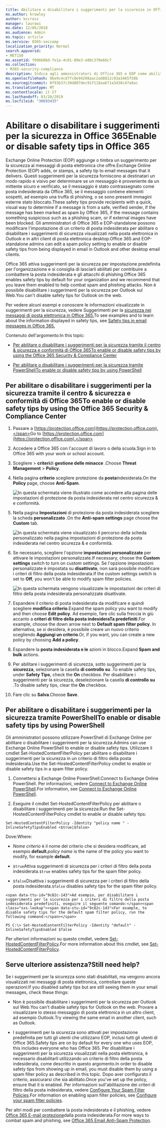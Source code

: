 ```yaml
---
title: Abilitare o disabilitare i suggerimenti per la sicurezza in Office 365
ms.author: krowley
author: kccross
manager: laurawi
ms.date: 12/05/2018
ms.audience: Admin
ms.topic: article
ms.service: O365-seccomp
localization_priority: Normal
search.appverid:
- MET150
ms.assetid: f09668bd-fe1a-4c01-89e3-e88c370e66c7
ms.collection:
- M365-security-compliance
description: Indica agli amministratori di Office 365 e EOP come abilitare e disabilitare i suggerimenti per la sicurezza nei messaggi di posta elettronica.
ms.openlocfilehash: 9be9c4cd7fc8e94208aac2ad8812c93a3465f58b
ms.sourcegitcommit: 0f93b37c39d807dec91f118aa671a3430c47a9ac
ms.translationtype: MT
ms.contentlocale: it-IT
ms.lasthandoff: 03/20/2019
ms.locfileid: "30693435"
---
```

# <a name="enable-or-disable-safety-tips-in-office-365"></a><span data-ttu-id="9c82c-103">Abilitare o disabilitare i suggerimenti per la sicurezza in Office 365</span><span class="sxs-lookup"><span data-stu-id="9c82c-103">Enable or disable safety tips in Office 365</span></span>

<span data-ttu-id="9c82c-104">Exchange Online Protection (EOP) aggiunge o timbra un suggerimento per la sicurezza ai messaggi di posta elettronica che offre.</span><span class="sxs-lookup"><span data-stu-id="9c82c-104">Exchange Online Protection (EOP) adds, or stamps, a safety tip to email messages that it delivers.</span></span> <span data-ttu-id="9c82c-105">Questi suggerimenti per la sicurezza forniscono ai destinatari un modo rapido e visivo per determinare se un messaggio è proveniente da un mittente sicuro e verificato, se il messaggio è stato contrassegnato come posta indesiderata da Office 365, se il messaggio contiene elementi sospetti, ad esempio una truffa di phishing, o se sono presenti immagini esterne stato bloccato.</span><span class="sxs-lookup"><span data-stu-id="9c82c-105">These safety tips provide recipients with a quick, visual way to determine if a message is from a safe, verified sender, if the message has been marked as spam by Office 365, if the message contains something suspicious such as a phishing scam, or if external images have been blocked.</span></span> <span data-ttu-id="9c82c-106">Gli amministratori di Office 365 e EOP-standalone possono modificare l'impostazione di un criterio di posta indesiderata per abilitare o disabilitare i suggerimenti di sicurezza visualizzati nella posta elettronica in Outlook e in altri client di posta elettronica desktop.</span><span class="sxs-lookup"><span data-stu-id="9c82c-106">Office 365 and EOP-standalone admins can edit a spam policy setting to enable or disable safety tips from being displayed in email in Outlook and other desktop email clients.</span></span> 
  
<span data-ttu-id="9c82c-107">Office 365 attiva suggerimenti per la sicurezza per impostazione predefinita per l'organizzazione e si consiglia di lasciarli abilitati per contribuire a combattere la posta indesiderata e gli attacchi di phishing.</span><span class="sxs-lookup"><span data-stu-id="9c82c-107">Office 365 enables safety tips by default for your organization and we recommend that you leave them enabled to help combat spam and phishing attacks.</span></span> <span data-ttu-id="9c82c-108">Non è possibile disabilitare i suggerimenti per la sicurezza per Outlook sul Web.</span><span class="sxs-lookup"><span data-stu-id="9c82c-108">You can't disable safety tips for Outlook on the web.</span></span>
  
<span data-ttu-id="9c82c-109">Per vedere alcuni esempi e conoscere le informazioni visualizzate in suggerimenti per la sicurezza, vedere Suggerimenti per la [sicurezza nei messaggi di posta elettronica in Office 365.](safety-tips-in-office-365.md)</span><span class="sxs-lookup"><span data-stu-id="9c82c-109">To see examples and to learn about the information displayed in safety tips, see [Safety tips in email messages in Office 365.](safety-tips-in-office-365.md)</span></span>
  
<span data-ttu-id="9c82c-110">Contenuto dell'argomento:</span><span class="sxs-lookup"><span data-stu-id="9c82c-110">In this topic:</span></span>
  
- [<span data-ttu-id="9c82c-111">Per abilitare o disabilitare i suggerimenti per la sicurezza tramite il centro &amp; sicurezza e conformità di Office 365</span><span class="sxs-lookup"><span data-stu-id="9c82c-111">To enable or disable safety tips by using the Office 365 Security &amp; Compliance Center</span></span>](enable-or-disable-safety-tips.md#SandCCsafetytip)
    
- [<span data-ttu-id="9c82c-112">Per abilitare o disabilitare i suggerimenti per la sicurezza tramite PowerShell</span><span class="sxs-lookup"><span data-stu-id="9c82c-112">To enable or disable safety tips by using PowerShell</span></span>](enable-or-disable-safety-tips.md#pshellsafetytip)
    
## <a name="to-enable-or-disable-safety-tips-by-using-the-office-365-security-amp-compliance-center"></a><span data-ttu-id="9c82c-113">Per abilitare o disabilitare i suggerimenti per la sicurezza tramite il centro &amp; sicurezza e conformità di Office 365</span><span class="sxs-lookup"><span data-stu-id="9c82c-113">To enable or disable safety tips by using the Office 365 Security &amp; Compliance Center</span></span>
<span data-ttu-id="9c82c-114"><a name="SandCCsafetytip"> </a></span><span class="sxs-lookup"><span data-stu-id="9c82c-114"></span></span>

1. <span data-ttu-id="9c82c-115">Passare a [https://protection.office.com](https://protection.office.com).</span><span class="sxs-lookup"><span data-stu-id="9c82c-115">Go to [https://protection.office.com](https://protection.office.com).</span></span>
    
2. <span data-ttu-id="9c82c-116">Accedere a Office 365 con l'account di lavoro o della scuola.</span><span class="sxs-lookup"><span data-stu-id="9c82c-116">Sign in to Office 365 with your work or school account.</span></span>
    
3. <span data-ttu-id="9c82c-117">Scegliere \> **criteri**di **gestione delle minacce** .</span><span class="sxs-lookup"><span data-stu-id="9c82c-117">Choose **Threat Management** \> **Policy**.</span></span> 
    
4. <span data-ttu-id="9c82c-118">Nella pagina **criterio** scegliere protezione da **posta**indesiderata.</span><span class="sxs-lookup"><span data-stu-id="9c82c-118">On the **Policy** page, choose **Anti-Spam**.</span></span>
    
    ![In questa schermata viene illustrato come accedere alla pagina delle impostazioni di protezione da posta indesiderata nel centro sicurezza &amp; e conformità.](media/b8eb2ee3-2eb1-4ea2-b138-f6d7fb2e23de.png)
  
5. <span data-ttu-id="9c82c-120">Nella pagina **Impostazioni** di protezione da posta indesiderata scegliere la scheda **personalizzato** .</span><span class="sxs-lookup"><span data-stu-id="9c82c-120">On the **Anti-spam settings** page choose the **Custom** tab.</span></span> 
    
    ![In questa schermata viene visualizzato il percorso della scheda personalizzato nella pagina impostazioni di protezione da posta indesiderata nel centro sicurezza &amp; e conformità.](media/1d688d23-e6f3-4de5-84a7-e8ce31786193.png)
  
6. <span data-ttu-id="9c82c-122">Se necessario, scegliere l'opzione **impostazioni personalizzate** per attivare le impostazioni personalizzate.</span><span class="sxs-lookup"><span data-stu-id="9c82c-122">If necessary, choose the **Custom settings** switch to turn on custom settings.</span></span> <span data-ttu-id="9c82c-123">Se l'opzione impostazioni personalizzate è impostata su **disattivato**, non sarà possibile modificare i criteri di filtro della posta indesiderata.</span><span class="sxs-lookup"><span data-stu-id="9c82c-123">If the custom settings switch is set to **Off**, you won't be able to modify spam filter policies.</span></span>
    
    ![In questa schermata vengono visualizzate le impostazioni dei criteri di filtro della posta indesiderata personalizzate disattivate.](media/94f900ad-b556-4a31-a3ac-acfcd72e71b8.png)
  
7. <span data-ttu-id="9c82c-125">Espandere il criterio di posta indesiderata da modificare e quindi scegliere **modifica criterio**.</span><span class="sxs-lookup"><span data-stu-id="9c82c-125">Expand the spam policy you want to modify and then choose **Edit policy**.</span></span> <span data-ttu-id="9c82c-126">Ad esempio, fare clic sulla freccia in giù accanto a **criteri di filtro della posta indesideraTa predefiniti**.</span><span class="sxs-lookup"><span data-stu-id="9c82c-126">For example, choose the down arrow next to **Default spam filter policy**.</span></span> <span data-ttu-id="9c82c-127">In alternativa, se si desidera, è possibile creare un nuovo criterio scegliendo **Aggiungi un criterio**.</span><span class="sxs-lookup"><span data-stu-id="9c82c-127">Or, if you want, you can create a new policy by choosing **Add a policy**.</span></span>
    
8. <span data-ttu-id="9c82c-128">Espandere la **posta indesiderata e le** azioni in blocco.</span><span class="sxs-lookup"><span data-stu-id="9c82c-128">Expand **Spam and bulk** actions.</span></span> 
    
9. <span data-ttu-id="9c82c-129">Per abilitare i suggerimenti di sicurezza, sotto suggerimenti per la **sicurezza**, selezionare la casella **di controllo su** .</span><span class="sxs-lookup"><span data-stu-id="9c82c-129">To enable safety tips, under **Safety Tips**, check the **On** checkbox.</span></span> <span data-ttu-id="9c82c-130">Per disabilitare i suggerimenti per la sicurezza, deselezionare la casella **di controllo su** .</span><span class="sxs-lookup"><span data-stu-id="9c82c-130">To disable safety tips, clear the **On** checkbox.</span></span> 
    
10. <span data-ttu-id="9c82c-131">Fare clic su **Salva**.</span><span class="sxs-lookup"><span data-stu-id="9c82c-131">Choose **Save**.</span></span>
    
## <a name="to-enable-or-disable-safety-tips-by-using-powershell"></a><span data-ttu-id="9c82c-132">Per abilitare o disabilitare i suggerimenti per la sicurezza tramite PowerShell</span><span class="sxs-lookup"><span data-stu-id="9c82c-132">To enable or disable safety tips by using PowerShell</span></span>
<span data-ttu-id="9c82c-133"><a name="pshellsafetytip"> </a></span><span class="sxs-lookup"><span data-stu-id="9c82c-133"></span></span>

<span data-ttu-id="9c82c-134">Gli amministratori possono utilizzare PowerShell di Exchange Online per abilitare o disabilitare i suggerimenti per la sicurezza.</span><span class="sxs-lookup"><span data-stu-id="9c82c-134">Admins can use Exchange Online PowerShell to enable or disable safety tips.</span></span> <span data-ttu-id="9c82c-135">Utilizzare il cmdlet Set-HostedContentFilterPolicy per abilitare o disabilitare i suggerimenti per la sicurezza in un criterio di filtro della posta indesiderata.</span><span class="sxs-lookup"><span data-stu-id="9c82c-135">Use the Set-HostedContentFilterPolicy cmdlet to enable or disable safety tips in a spam filter policy.</span></span>
  
1. <span data-ttu-id="9c82c-136">Connettersi a Exchange Online PowerShell.</span><span class="sxs-lookup"><span data-stu-id="9c82c-136">Connect to Exchange Online PowerShell.</span></span> <span data-ttu-id="9c82c-137">Per informazioni, vedere [Connect to Exchange Online PowerShell](http://go.microsoft.com/fwlink/p/?LinkId=396554).</span><span class="sxs-lookup"><span data-stu-id="9c82c-137">For information, see [Connect to Exchange Online PowerShell](http://go.microsoft.com/fwlink/p/?LinkId=396554).</span></span>
    
2. <span data-ttu-id="9c82c-138">Eseguire il cmdlet Set-HostedContentFilterPolicy per abilitare o disabilitare i suggerimenti per la sicurezza:</span><span class="sxs-lookup"><span data-stu-id="9c82c-138">Run the Set-HostedContentFilterPolicy cmdlet to enable or disable safety tips:</span></span>
    
  ```
  Set-HostedContentFilterPolicy -Identity "policy name " -InlineSafetyTipsEnabled <$true|$false>
  ```

<span data-ttu-id="9c82c-139">Dove:</span><span class="sxs-lookup"><span data-stu-id="9c82c-139">Where:</span></span>
    
  -  <span data-ttu-id="9c82c-140">*Nome criterio* è il nome del criterio che si desidera modificare, ad esempio **default**.</span><span class="sxs-lookup"><span data-stu-id="9c82c-140">*policy name*  is the name of the policy you want to modify, for example **default**.</span></span>
    
  -  <span data-ttu-id="9c82c-141">`$true`Attiva suggerimenti di sicurezza per i criteri di filtro della posta indesiderata.</span><span class="sxs-lookup"><span data-stu-id="9c82c-141">`$true` enables safety tips for the spam filter policy.</span></span> 
    
  -  <span data-ttu-id="9c82c-142">`$false`Disattiva i suggerimenti di sicurezza per i criteri di filtro della posta indesiderata.</span><span class="sxs-lookup"><span data-stu-id="9c82c-142">`$false` disables safety tips for the spam filter policy.</span></span> 
    
    <span data-ttu-id="9c82c-143">Ad esempio, per disabilitare i suggerimenti per la sicurezza per i criteri di filtro della posta indesiderata predefiniti, eseguire il seguente comando:</span><span class="sxs-lookup"><span data-stu-id="9c82c-143">For example, to disable safety tips for the default spam filter policy, run the following command:</span></span>
    
  ```
  PS C:\> Set-HostedContentFilterPolicy -Identity "default" -InlineSafetyTipsEnabled $false
  ```

<span data-ttu-id="9c82c-144">Per ulteriori informazioni su questo cmdlet, vedere [Set-HostedContentFilterPolicy](https://technet.microsoft.com/library/jj200781.aspx).</span><span class="sxs-lookup"><span data-stu-id="9c82c-144">For more information about this cmdlet, see [Set-HostedContentFilterPolicy](https://technet.microsoft.com/library/jj200781.aspx).</span></span>
    
## <a name="still-need-help"></a><span data-ttu-id="9c82c-145">Serve ulteriore assistenza?</span><span class="sxs-lookup"><span data-stu-id="9c82c-145">Still need help?</span></span>
<span data-ttu-id="9c82c-146"><a name="pshellsafetytip"> </a></span><span class="sxs-lookup"><span data-stu-id="9c82c-146"></span></span>

<span data-ttu-id="9c82c-147">Se i suggerimenti per la sicurezza sono stati disabilitati, ma vengono ancora visualizzati nei messaggi di posta elettronica, controllare queste operazioni:</span><span class="sxs-lookup"><span data-stu-id="9c82c-147">If you disabled safety tips but are still seeing them in your email messages, check these things:</span></span>
  
- <span data-ttu-id="9c82c-148">Non è possibile disabilitare i suggerimenti per la sicurezza per Outlook sul Web.</span><span class="sxs-lookup"><span data-stu-id="9c82c-148">You can't disable safety tips for Outlook on the web.</span></span> <span data-ttu-id="9c82c-149">Provare a visualizzare lo stesso messaggio di posta elettronica in un altro client, ad esempio Outlook.</span><span class="sxs-lookup"><span data-stu-id="9c82c-149">Try viewing the same email in another client, such as Outlook.</span></span>
    
- <span data-ttu-id="9c82c-150">I suggerimenti per la sicurezza sono attivati per impostazione predefinita per tutti gli utenti che utilizzano EOP, inclusi tutti gli utenti di Office 365.</span><span class="sxs-lookup"><span data-stu-id="9c82c-150">Safety tips are on by default for every one who uses EOP, this includes everyone who has Office 365.</span></span> <span data-ttu-id="9c82c-151">Per disabilitare i suggerimenti per la sicurezza visualizzati nella posta elettronica, è necessario disabilitarli utilizzando un criterio di filtro della posta indesiderata, come descritto in questo argomento.</span><span class="sxs-lookup"><span data-stu-id="9c82c-151">In order to disable safety tips from showing up in email, you must disable them by using a spam filter policy as described in this topic.</span></span> <span data-ttu-id="9c82c-152">Dopo aver configurato il criterio, assicurarsi che sia abilitato.</span><span class="sxs-lookup"><span data-stu-id="9c82c-152">Once you've set up the policy, ensure that it is enabled.</span></span> <span data-ttu-id="9c82c-153">Per informazioni sull'abilitazione dei criteri di filtro della posta indesiderata, vedere [Configure Your Spam Filter Policies](https://technet.microsoft.com/library/jj200684.aspx).</span><span class="sxs-lookup"><span data-stu-id="9c82c-153">For information on enabling spam filter policies, see [Configure your spam filter policies](https://technet.microsoft.com/library/jj200684.aspx).</span></span>
    
<span data-ttu-id="9c82c-154">Per altri modi per combattere la posta indesiderata e il phishing, vedere [Office 365 E-mail protezione](anti-spam-protection.md)dalla posta indesiderata.</span><span class="sxs-lookup"><span data-stu-id="9c82c-154">For more ways to combat spam and phishing, see [Office 365 Email Anti-Spam Protection](anti-spam-protection.md).</span></span>
  

